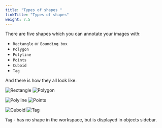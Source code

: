 ```yaml
---
title: "Types of shapes "
linkTitle: "Types of shapes"
weight: 7.5
---
```

There are five shapes which you can annotate your images with:

- `Rectangle` or `Bounding box`
- `Polygon`
- `Polyline`
- `Points`
- `Cuboid`
- `Tag`

And there is how they all look like:

![](/images/image038_detrac.jpg 'Rectangle') ![](/images/image033_detrac.jpg 'Polygon')

![](/images/image009_mapillary_vistas.jpg 'Polyline') ![](/images/image010_affectnet.jpg 'Points')

![](/images/image015_detrac.jpg 'Cuboid') ![](/images/image135.jpg 'Tag')

`Tag` - has no shape in the workspace, but is displayed in objects sidebar.
